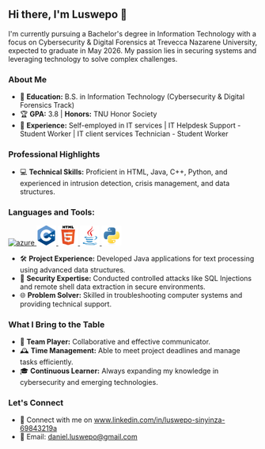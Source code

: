 ## Hi there, I'm Luswepo 👋

I'm currently pursuing a Bachelor's degree in Information Technology with a focus on Cybersecurity & Digital Forensics at Trevecca Nazarene University, expected to graduate in May 2026. My passion lies in securing systems and leveraging technology to solve complex challenges.

### About Me
- 🌟 **Education:** B.S. in Information Technology (Cybersecurity & Digital Forensics Track)
- 🏆 **GPA:** 3.8 | **Honors:** TNU Honor Society
- 💼 **Experience:** Self-employed in IT services | IT Helpdesk Support - Student Worker | IT client services Technician - Student Worker

### Professional Highlights
- 💻 **Technical Skills:** Proficient in HTML, Java, C++, Python, and experienced in intrusion detection, crisis management, and data structures.

<p align="left">
</p>

<h3 align="left">Languages and Tools:</h3>
<p align="left"> <a href="https://azure.microsoft.com/en-in/" target="_blank" rel="noreferrer"> <img src="https://www.vectorlogo.zone/logos/microsoft_azure/microsoft_azure-icon.svg" alt="azure" width="40" height="40"/> </a> <a href="https://www.w3schools.com/cpp/" target="_blank" rel="noreferrer"> <img src="https://raw.githubusercontent.com/devicons/devicon/master/icons/cplusplus/cplusplus-original.svg" alt="cplusplus" width="40" height="40"/> </a> <a href="https://www.w3.org/html/" target="_blank" rel="noreferrer"> <img src="https://raw.githubusercontent.com/devicons/devicon/master/icons/html5/html5-original-wordmark.svg" alt="html5" width="40" height="40"/> </a> <a href="https://www.java.com" target="_blank" rel="noreferrer"> <img src="https://raw.githubusercontent.com/devicons/devicon/master/icons/java/java-original.svg" alt="java" width="40" height="40"/> </a> <a href="https://www.python.org" target="_blank" rel="noreferrer"> <img src="https://raw.githubusercontent.com/devicons/devicon/master/icons/python/python-original.svg" alt="python" width="40" height="40"/> </a> </p>

  
- 🛠️ **Project Experience:** Developed Java applications for text processing using advanced data structures.
- 🔐 **Security Expertise:** Conducted controlled attacks like SQL Injections and remote shell data extraction in secure environments.
- 🌐 **Problem Solver:** Skilled in troubleshooting computer systems and providing technical support.

### What I Bring to the Table
- 🤝 **Team Player:** Collaborative and effective communicator.
- 🕰️ **Time Management:** Able to meet project deadlines and manage tasks efficiently.
- 🎓 **Continuous Learner:** Always expanding my knowledge in cybersecurity and emerging technologies.

### Let's Connect
- 🔗 Connect with me on www.linkedin.com/in/luswepo-sinyinza-69843219a
- 📧 Email: daniel.luswepo@gmail.com
